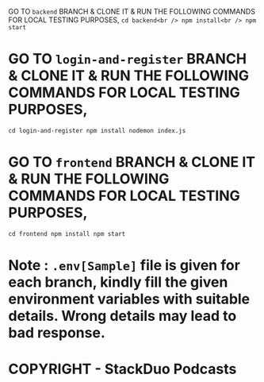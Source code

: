 GO TO `backend` BRANCH & CLONE IT & RUN THE FOLLOWING COMMANDS FOR LOCAL TESTING PURPOSES, 
`cd backend<br />
npm install<br />
npm start`


# GO TO `login-and-register` BRANCH & CLONE IT & RUN THE FOLLOWING COMMANDS FOR LOCAL TESTING PURPOSES, 
`cd login-and-register
npm install
nodemon index.js`

# GO TO `frontend` BRANCH & CLONE IT & RUN THE FOLLOWING COMMANDS FOR LOCAL TESTING PURPOSES,
`cd frontend
npm install
npm start`

# Note : `.env[Sample]` file is given for each branch, kindly fill the given environment variables with suitable details. Wrong details may lead to bad response.

# COPYRIGHT - StackDuo Podcasts
